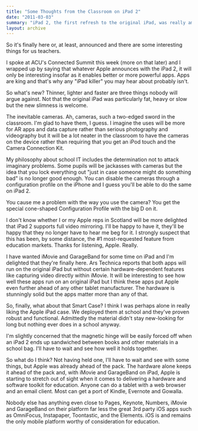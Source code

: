 ```yaml
---
title: "Some Thoughts from the Classroom on iPad 2"
date: "2011-03-03"
summary: "iPad 2, the first refresh to the original iPad, was really amazing. A decade on, cameras in the classroom never turned out to be the problem we thought they might."
layout: archive
---
```


So it's finally here or, at least, announced and there are some interesting things for us teachers.

I spoke at ACU's Connected Summit this week (more on that later) and I wrapped up by saying that whatever Apple announces with the iPad 2, it will only be interesting insofar as it enables better or more powerful apps. Apps are king and that's why any "iPad killer" you may hear about probably isn't.

So what's new? Thinner, lighter and faster are three things nobody will argue against. Not that the original iPad was particularly fat, heavy or slow but the new slimness is welcome.

The inevitable cameras. Ah, cameras, such a two-edged sword in the classroom. I'm glad to have them, I guess. I imagine the uses will be more for AR apps and data capture rather than serious photography and videography but it will be a lot neater in the classroom to have the cameras on the device rather than requiring that you get an iPod touch and the Camera Connection Kit.

My philosophy about school IT includes the determination not to attack imaginary problems. Some pupils will be jackasses with cameras but the idea that you lock everything out "just in case someone might do something bad" is no longer good enough. You can disable the cameras through a configuration profile on the iPhone and I guess you'll be able to do the same on iPad 2.

You cause me a problem with the way you use the camera? You get the special cone-shaped Configuration Profile with the big D on it.

I don't know whether I or my Apple reps in Scotland will be more delighted that iPad 2 supports full video mirroring. I'll be happy to have it, they'll be happy that they no longer have to hear me beg for it. I strongly suspect that this has been, by some distance, the #1 most-requested feature from education markets. Thanks for listening, Apple. Really.

I have wanted iMovie and GarageBand for some time on iPad and I'm delighted that they're finally here. Ars Technica reports that both apps will run on the original iPad but without certain hardware-dependent features like capturing video directly within iMovie. It will be interesting to see how well these apps run on an original iPad but I think these apps put Apple even further ahead of any other tablet manufacturer. The hardware is stunningly solid but the apps matter more than any of that.

So, finally, what about that Smart Case? I think I was perhaps alone in really liking the Apple iPad case. We deployed them at school and they've proven robust and functional. Admittedly the material didn't stay new-looking for long but nothing ever does in a school anyway.

I'm slightly concerned that the magnetic hinge will be easily forced off when an iPad 2 ends up sandwiched between books and other materials in a school bag. I'll have to wait and see how well it holds together.

So what do I think? Not having held one, I'll have to wait and see with some things, but Apple was already ahead of the pack. The hardware alone keeps it ahead of the pack and, with iMovie and GarageBand on iPad, Apple is starting to stretch out of sight when it comes to delivering a hardware and software toolkit for education. Anyone can do a tablet with a web browser and an email client. Most can get a port of Kindle, Evernote and Gowalla.

Nobody else has anything even close to Pages, Keynote, Numbers, iMovie and GarageBand on their platform far less the great 3rd party iOS apps such as OmniFocus, Instapaper, Toontastic, and the Elements. iOS is and remains the only mobile platform worthy of consideration for education.
